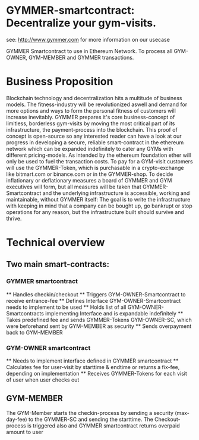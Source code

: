 # GYMMER-smartcontract: Decentralize your gym-visits.
see: http://www.gymmer.com for more information on our usecase

GYMMER Smartcontract to use in Ethereum Network. To process all GYM-OWNER, GYM-MEMBER and GYMMER transactions.

# Business Proposition

Blockchain technology and decentralization hits a multitude of business models. The fitness-industry will be revolutionized aswell and demand for more options and ways to form the personal fitness of customers will increase inevitably.
GYMMER prepares it's core business-concept of limitless, borderless gym-visits by moving the most critical part of its infrastructure, the payment-process into the blockchain.
This proof of concept is open-source so any interested reader can have a look at our progress in developing a secure, reliable smart-contract in the ethereum network which can be expanded indefinitely to cater any GYMs with different pricing-models.
As intended by the ethereum foundation ether will only be used to fuel the transaction costs. To pay for a GYM-visit customers will use the GYMMER-Token, which is purchasable in a crypto-exchange like bitmart.com or binance.com or in the GYMMER-shop.
To decide inflationary or deflationary measures a board of GYMMER and GYM executives will form, but all measures will be taken that GYMMER-Smartcontract and the underlying infrastructure is accessible, working and maintainable, without GYMMER itself:
The goal is to write the infrastructure with keeping in mind that a company can be bought up, go bankrupt or stop operations for any reason, but the infrastructure built should survive and thrive.



# Technical overview
## Two main smart-contracts: 

### GYMMER smartcontract
** Handles checkin/checkout
** Triggers GYM-OWNER-Smartcontract to receive entrance-fee
** Defines Interface GYM-OWNER-Smartcontract needs to implement to be used
** Holds list of all GYM-OWNER-Smartcontracts implementing Interface and is expandable indefinitely
** Takes predefined fee and sends GYMMER-Tokens GYM-OWNER-SC, which were beforehand sent by GYM-MEMBER as security
** Sends overpayment back to GYM-MEMBER


### GYM-OWNER smartcontract

** Needs to implement interface defined in GYMMER smartcontract
** Calculates fee for user-visit by starttime & endtime or returns a fix-fee, depending on implementation
** Receives GYMMER-Tokens for each visit of user when user checks out


## GYM-MEMBER

The GYM-Member starts the checkin-process by sending a security (max-day-fee) to the GYMMER-SC and sending the starttime.
The Checkout-process is triggered also and GYMMER smartcontract returns overpaid amount to user

